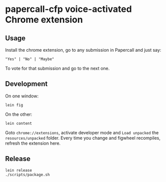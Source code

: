 # papercall-cfp voice-activated Chrome extension

## Usage

Install the chrome extension, go to any submission in Papercall and just say:

`"Yes" | "No" | "Maybe"`

To vote for that submission and go to the next one.

## Development

On one window:

```
lein fig
```

On the other:

```
lein content
```

Goto `chrome://extensions`, activate developer mode and `Load unpacked` the
`resources/unpacked` folder. Every time you change and figwheel recompiles,
refresh the extension here.

## Release

```
lein release
./scripts/package.sh
```

